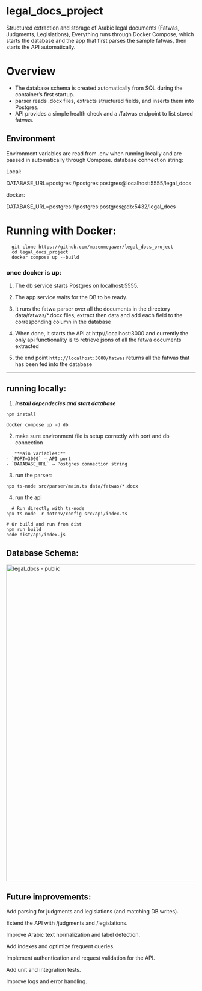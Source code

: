 # legal_docs_project

Structured extraction and storage of Arabic legal documents (Fatwas, Judgments, Legislations), Everything runs through Docker Compose, which starts the database and the app that first parses the sample fatwas, then starts the API automatically.

# Overview

  - The database schema is created automatically from SQL during the container’s first startup.
  - parser reads .docx files, extracts structured fields, and inserts them into Postgres.
  - API provides a simple health check and a /fatwas endpoint to list stored fatwas.

## Environment
Environment variables are read from .env when running locally and are passed in automatically through Compose.
database connection string:

  Local:
  
  DATABASE_URL=postgres://postgres:postgres@localhost:5555/legal_docs

  docker:
  
  DATABASE_URL=postgres://postgres:postgres@db:5432/legal_docs  

# Running with Docker:


```
  git clone https://github.com/mazenmegawer/legal_docs_project
  cd legal_docs_project
  docker compose up --build
```

### once docker is up:

1. The db service starts Postgres on localhost:5555.

2. The app service waits for the DB to be ready.

3. It runs the fatwa parser over all the documents in the directory data/fatwas/*.docx files, extract then data and add each field to the corresponding column in the database

4. When done, it starts the API at http://localhost:3000 and currently the only api functionality is to retrieve jsons of all the fatwa documents extracted

5. the end point `http://localhost:3000/fatwas` returns all the fatwas that has been fed into the database

---------------------------------

## running locally:

1. ***install dependecies and start database*** 

```
npm install

docker compose up -d db
```
2. make sure environment file is setup correctly with port and db connection
```
   **Main variables:**
- `PORT=3000` → API port  
- `DATABASE_URL` → Postgres connection string  
```

3. run the parser:

````
npx ts-node src/parser/main.ts data/fatwas/*.docx
````
4. run the api 
```
  # Run directly with ts-node
npx ts-node -r dotenv/config src/api/index.ts

# Or build and run from dist
npm run build
node dist/api/index.js

```

## Database Schema:

<img width="561" height="842" alt="legal_docs - public" src="https://github.com/user-attachments/assets/f8e2e849-f543-4fd5-bce8-d1e77a6056ff" />

## Future improvements: 

Add parsing for judgments and legislations (and matching DB writes).

Extend the API with /judgments and /legislations.

Improve Arabic text normalization and label detection.

Add indexes and optimize frequent queries.

Implement authentication and request validation for the API.

Add unit and integration tests.

Improve logs and error handling.


